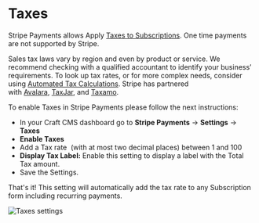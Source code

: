 # Taxes

Stripe Payments allows Apply [Taxes to Subscriptions](http://stripe.com/docs/billing/subscriptions/taxes). One time payments are not supported by Stripe.

Sales tax laws vary by region and even by product or service. We recommend checking with a qualified accountant to identify your business’ requirements. To look up tax rates, or for more complex needs, consider using [Automated Tax Calculations](http://stripe.com/docs/orders/tax-integration). Stripe has partnered with [Avalara](http://www.info.avalara.com/Stripe), [TaxJar](https://taxjar.com/), and [Taxamo](https://taxamo.com/).

To enable Taxes in Stripe Payments please follow the next instructions:

*   In your Craft CMS dashboard go to **Stripe Payments** → **Settings** → **Taxes**
*   **Enable Taxes**
*   Add a Tax rate  (with at most two decimal places) between 1 and 100
*   **Display Tax Label:** Enable this setting to display a label with the Total Tax amount.
*   Save the Settings.

That's it! This setting will automatically add the tax rate to any Subscription form including recurring payments.


![Taxes settings](https://enupal.com/assets/docs/_lightboxdocs/29-stripe-payments.png)
